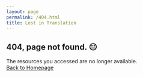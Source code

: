 ```yaml
---
layout: page
permalink: /404.html
title: Lost in Translation
---
```


## 404, page not found. 😐

The resources you accessed are no longer available.<br>
[Back to Homepage](/)

